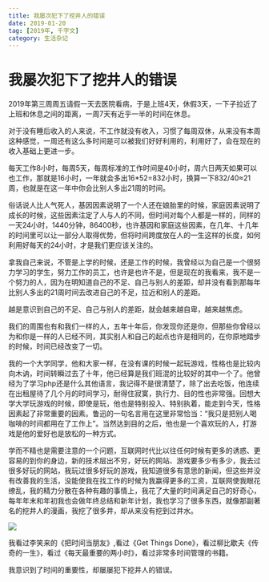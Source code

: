 ```yaml
---
title: 我屡次犯下了挖井人的错误
date: 2019-01-20
tag: [2019年, 千字文]
category: 生活杂记
---
```



# 我屡次犯下了挖井人的错误

2019年第三周周五请假一天去医院看病，于是上班4天，休假3天，一下子拉近了上班和休息之间的距离，一周7天有近乎一半的时间在休息。

对于没有睡后收入的人来说，不工作就没有收入，习惯了每周双休，从来没有本周这种感觉，一周还有这么多时间是可以被我们好好利用的，利用好了，会在现在的收入基础上更进一步。

每天工作8小时，每周5天，每周标准的工作时间是40小时，周六日两天如果可以也工作，那就是16小时，一年就会多出16*52=832小时，换算一下832/40≈21周，也就是在这一年中你会比别人多出21周的时间。

俗话说人比人气死人，基因因素说明了一个人还在娘胎里的时候，家庭因素说明了成长的时候，这些因素注定了人与人的不同，但时间对每个人都是一样的，同样的一天24小时，1440分钟，86400秒，也许基因和家庭这些因素，在几年、十几年的时间里可以让一部分人取得优势，但将时间跨度放在人的一生这样的长度，如何利用好每天的24小时，才是我们更应该关注的。

拿我自己来说，不管是上学的时候，还是工作的时候，我曾经以为自己是一个很努力学习的学生，努力工作的员工，也许是也许不是，但是现在的我看来，我不是一个努力的人，因为在明知道自己的不足、自己与别人的差距，却并没有看到那每年比别人多出的21周时间去改进自己的不足，拉近和别人的差距。

越是意识到自己的不足、自己与别人的差距，就会越来越自卑，越来越焦虑。

我们的周围也有和我们一样的人，五年十年后，你发现你还是你，但那些你曾经以为和你是一样的人已经不同，其实别人和自己的起点也许是相同的，在你原地踏步的时候，时间已经改变了一切。

我的一个大学同学，他和大家一样，在没有课的时候一起玩游戏，性格也是比较内向木讷，时间转瞬过去了十年，他已经算是我们班混的比较好的其中一个了。他曾经为了学习php还是什么其他语言，我记得不是很清楚了，除了出去吃饭，他连续在出租屋待了几个月的时间学习，耐得住寂寞，执行力、目的性也非常强。回想大学大学玩游戏的时候，即使是玩，他也是特别投入、特别执着，能走到今天，性格因素起了非常重要的因素。鲁迅的一句名言用在这里非常恰当：“我只是把别人喝咖啡的时间都用在了工作上”。当然达到目的之后，他也是一个喜欢玩的人，打游戏是他的爱好也是放松的一种方式。

学而不精也是需要注意的一个问题，互联网时代比以往任何时候有更多的诱惑、更容易的到你的身边，新的技术层出不穷，好玩的网站、游戏要多少有多少，我去过很多好玩的网站，我玩过很多好玩的游戏，我知道很多有意思的新闻，但这些并没有改善我的生活，没能使我在找工作的时候为我赢得更多的工资，互联网使我眼花缭乱，我的精力分散在各种有趣的事情上，我花了大量的时间满足自己的好奇心，每年年末和年初我也会做年终总结和新年计划，我也学习了很多东西，就像那副著名的挖井人的漫画，我挖了很多井，却从来没有挖到过井水。

![](https://thinknotes-1256255945.cos.ap-chengdu.myqcloud.com/thinknotes/wajing.jpg)

我看过李笑来的《把时间当朋友》,看过《Get Things Done》，看过柳比歇夫《传奇的一生》，看过《每天最重要的两小时》，看过非常多时间管理的书籍。

我意识到了时间的重要性，却屡屡犯下挖井人的错误。

